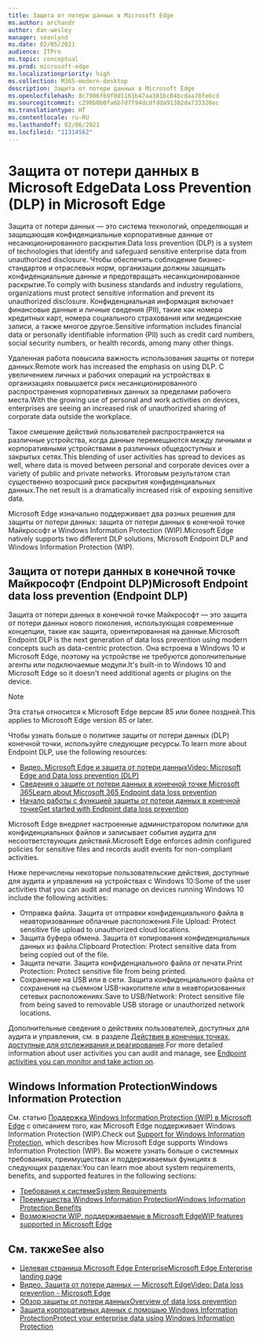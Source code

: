 ```yaml
---
title: Защита от потери данных в Microsoft Edge
ms.author: archandr
author: dan-wesley
manager: seanlynd
ms.date: 02/05/2021
audience: ITPro
ms.topic: conceptual
ms.prod: microsoft-edge
ms.localizationpriority: high
ms.collection: M365-modern-desktop
description: Защита от потери данных в Microsoft Edge
ms.openlocfilehash: 8c7906f69f8d1161b47aa381bc04bcdaa70fe6cd
ms.sourcegitcommit: c290b0b0fa6b7d7f94dcdfdda91302da733326ec
ms.translationtype: HT
ms.contentlocale: ru-RU
ms.lasthandoff: 02/06/2021
ms.locfileid: "11314562"
---
```

# <span data-ttu-id="d1bb7-103">Защита от потери данных в Microsoft Edge</span><span class="sxs-lookup"><span data-stu-id="d1bb7-103">Data Loss Prevention (DLP) in Microsoft Edge</span></span>

<span data-ttu-id="d1bb7-104">Защита от потери данных — это система технологий, определяющая и защищающая конфиденциальные корпоративные данные от несанкционированного раскрытия.</span><span class="sxs-lookup"><span data-stu-id="d1bb7-104">Data loss prevention (DLP) is a system of technologies that identify and safeguard sensitive enterprise data from unauthorized disclosure.</span></span> <span data-ttu-id="d1bb7-105">Чтобы обеспечить соблюдение бизнес-стандартов и отраслевых норм, организации должны защищать конфиденциальные данные и предотвращать несанкционированное раскрытие.</span><span class="sxs-lookup"><span data-stu-id="d1bb7-105">To comply with business standards and industry regulations, organizations must protect sensitive information and prevent its unauthorized disclosure.</span></span> <span data-ttu-id="d1bb7-106">Конфиденциальная информация включает финансовые данные и личные сведения (PII), такие как номера кредитных карт, номера социального страхования или медицинские записи, а также многое другое.</span><span class="sxs-lookup"><span data-stu-id="d1bb7-106">Sensitive information includes financial data or personally identifiable information (PII) such as credit card numbers, social security numbers, or health records, among many other things.</span></span>

<span data-ttu-id="d1bb7-107">Удаленная работа повысила важность использования защиты от потери данных.</span><span class="sxs-lookup"><span data-stu-id="d1bb7-107">Remote work has increased the emphasis on using DLP.</span></span> <span data-ttu-id="d1bb7-108">С увеличением личных и рабочих операций на устройствах в организациях повышается риск несанкционированного распространения корпоративных данных за пределами рабочего места.</span><span class="sxs-lookup"><span data-stu-id="d1bb7-108">With the growing use of personal and work activities on devices, enterprises are seeing an increased risk of unauthorized sharing of corporate data outside the workplace.</span></span>

<span data-ttu-id="d1bb7-109">Такое смешение действий пользователей распространяется на различные устройства, когда данные перемещаются между личными и корпоративными устройствами в различных общедоступных и закрытых сетях.</span><span class="sxs-lookup"><span data-stu-id="d1bb7-109">This blending of user activities has spread to devices as well, where data is moved between personal and corporate devices over a variety of public and private networks.</span></span> <span data-ttu-id="d1bb7-110">Итоговым результатом стал существенно возросший риск раскрытия конфиденциальных данных.</span><span class="sxs-lookup"><span data-stu-id="d1bb7-110">The net result is a dramatically increased risk of exposing sensitive data.</span></span>

<span data-ttu-id="d1bb7-111">Microsoft Edge изначально поддерживает два разных решения для защиты от потери данных: защита от потери данных в конечной точке Майкрософт и Windows Information Protection (WIP).</span><span class="sxs-lookup"><span data-stu-id="d1bb7-111">Microsoft Edge natively supports two different DLP solutions, Microsoft Endpoint DLP and Windows Information Protection (WIP).</span></span>

## <span data-ttu-id="d1bb7-112">Защита от потери данных в конечной точке Майкрософт (Endpoint DLP)</span><span class="sxs-lookup"><span data-stu-id="d1bb7-112">Microsoft Endpoint data loss prevention (Endpoint DLP)</span></span>

<span data-ttu-id="d1bb7-113">Защита от потери данных в конечной точке Майкрософт — это защита от потери данных нового поколения, использующая современные концепции, такие как защита, ориентированная на данные.</span><span class="sxs-lookup"><span data-stu-id="d1bb7-113">Microsoft Endpoint DLP is the next generation of data loss prevention using modern concepts such as data-centric protection.</span></span> <span data-ttu-id="d1bb7-114">Она встроена в Windows 10 и Microsoft Edge, поэтому на устройстве не требуются дополнительные агенты или подключаемые модули.</span><span class="sxs-lookup"><span data-stu-id="d1bb7-114">It's built-in to Windows 10 and Microsoft Edge so it doesn't need additional agents or plugins on the device.</span></span>

> [!NOTE]
> <span data-ttu-id="d1bb7-115">Эта статья относится к Microsoft Edge версии 85 или более поздней.</span><span class="sxs-lookup"><span data-stu-id="d1bb7-115">This applies to Microsoft Edge version 85 or later.</span></span>

<span data-ttu-id="d1bb7-116">Чтобы узнать больше о политике защиты от потери данных (DLP) конечной точки, используйте следующие ресурсы.</span><span class="sxs-lookup"><span data-stu-id="d1bb7-116">To learn more about Endpoint DLP, use the following resources:</span></span>

- [<span data-ttu-id="d1bb7-117">Видео. Microsoft Edge и защита от потери данных</span><span class="sxs-lookup"><span data-stu-id="d1bb7-117">Video: Microsoft Edge and Data loss prevention (DLP)</span></span>](microsoft-edge-video-security-dlp.md)
- [<span data-ttu-id="d1bb7-118">Сведения о защите от потери данных в конечной точке Microsoft 365</span><span class="sxs-lookup"><span data-stu-id="d1bb7-118">Learn about Microsoft 365 Endpoint data loss prevention</span></span>](https://docs.microsoft.com/microsoft-365/compliance/endpoint-dlp-learn-about?view=o365-worldwide&preserve-view=true)
- [<span data-ttu-id="d1bb7-119">Начало работы с функцией защиты от потери данных в конечной точке</span><span class="sxs-lookup"><span data-stu-id="d1bb7-119">Get started with Endpoint data loss prevention</span></span>](https://docs.microsoft.com/microsoft-365/compliance/endpoint-dlp-getting-started?view=o365-worldwide&preserve-view=true)

<span data-ttu-id="d1bb7-120">Microsoft Edge внедряет настроенные администратором политики для конфиденциальных файлов и записывает события аудита для несоответствующих действий.</span><span class="sxs-lookup"><span data-stu-id="d1bb7-120">Microsoft Edge enforces admin configured policies for sensitive files and records audit events for non-compliant activities.</span></span>

<span data-ttu-id="d1bb7-121">Ниже перечислены некоторые пользовательские действия, доступные для аудита и управления на устройствах с Windows 10:</span><span class="sxs-lookup"><span data-stu-id="d1bb7-121">Some of the user activities that you can audit and manage on devices running Windows 10 include the following activities:</span></span>

- <span data-ttu-id="d1bb7-122">Отправка файла. Защита от отправки конфиденциального файла в неавторизованные облачные расположения.</span><span class="sxs-lookup"><span data-stu-id="d1bb7-122">File Upload: Protect sensitive file upload to unauthorized cloud locations.</span></span> <!-- The next 3 screenshots show a sequence where a user tries to drop a sensitive data file on to their local storage.-->
- <span data-ttu-id="d1bb7-123">Защита буфера обмена. Защита от копирования конфиденциальных данных из файла.</span><span class="sxs-lookup"><span data-stu-id="d1bb7-123">Clipboard Protection: Protect sensitive data from being copied out of the file.</span></span>
- <span data-ttu-id="d1bb7-124">Защита печати. Защита конфиденциального файла от печати.</span><span class="sxs-lookup"><span data-stu-id="d1bb7-124">Print Protection: Protect sensitive file from being printed.</span></span>
- <span data-ttu-id="d1bb7-125">Сохранение на USB или в сети. Защита конфиденциального файла от сохранения на съемном USB-накопителе или в неавторизованных сетевых расположениях.</span><span class="sxs-lookup"><span data-stu-id="d1bb7-125">Save to USB/Network: Protect sensitive file from being saved to removable USB storage or unauthorized network locations.</span></span>

<span data-ttu-id="d1bb7-126">Дополнительные сведения о действиях пользователей, доступных для аудита и управления, см. в разделе [Действия в конечных точках, доступные для отслеживания и реагирования](https://docs.microsoft.com/microsoft-365/compliance/endpoint-dlp-learn-about?view=o365-worldwide#endpoint-activities-you-can-monitor-and-take-action-on&preserve-view=true).</span><span class="sxs-lookup"><span data-stu-id="d1bb7-126">For more detailed information about user activities you can audit and manage, see [Endpoint activities you can monitor and take action on](https://docs.microsoft.com/microsoft-365/compliance/endpoint-dlp-learn-about?view=o365-worldwide#endpoint-activities-you-can-monitor-and-take-action-on&preserve-view=true).</span></span>

## <span data-ttu-id="d1bb7-127">Windows Information Protection</span><span class="sxs-lookup"><span data-stu-id="d1bb7-127">Windows Information Protection</span></span>

<span data-ttu-id="d1bb7-128">См. статью [Поддержка Windows Information Protection (WIP) в Microsoft Edge](https://docs.microsoft.com/deployedge/microsoft-edge-security-windows-information-protection) с описанием того, как Microsoft Edge поддерживает Windows Information Protection (WIP).</span><span class="sxs-lookup"><span data-stu-id="d1bb7-128">Check out [Support for Windows Information Protection](https://docs.microsoft.com/deployedge/microsoft-edge-security-windows-information-protection), which describes how Microsoft Edge supports Windows Information Protection (WIP).</span></span> <span data-ttu-id="d1bb7-129">Вы можете узнать больше о системных требованиях, преимуществах и поддерживаемых функциях в следующих разделах:</span><span class="sxs-lookup"><span data-stu-id="d1bb7-129">You can learn moe about system requirements, benefits, and supported features in the following sections:</span></span>

- [<span data-ttu-id="d1bb7-130">Требования к системе</span><span class="sxs-lookup"><span data-stu-id="d1bb7-130">System Requirements</span></span>](https://docs.microsoft.com/deployedge/:microsoft-edge-security-windows-information-protection#system-requirements)
- [<span data-ttu-id="d1bb7-131">Преимущества Windows Information Protection</span><span class="sxs-lookup"><span data-stu-id="d1bb7-131">Windows Information Protection Benefits</span></span>](https://docs.microsoft.com/deployedge/microsoft-edge-security-windows-information-protection#windows-information-protection-benefits)
- [<span data-ttu-id="d1bb7-132">Возможности WIP, поддерживаемые в Microsoft Edge</span><span class="sxs-lookup"><span data-stu-id="d1bb7-132">WIP features supported in Microsoft Edge</span></span>](https://docs.microsoft.com/DeployEdge/microsoft-edge-security-windows-information-protection#wip-features-supported-in-microsoft-edge)

## <span data-ttu-id="d1bb7-133">См. также</span><span class="sxs-lookup"><span data-stu-id="d1bb7-133">See also</span></span>

- [<span data-ttu-id="d1bb7-134">Целевая страница Microsoft Edge Enterprise</span><span class="sxs-lookup"><span data-stu-id="d1bb7-134">Microsoft Edge Enterprise landing page</span></span>](https://aka.ms/EdgeEnterprise)
- [<span data-ttu-id="d1bb7-135">Видео. Защита от потери данных — Microsoft Edge</span><span class="sxs-lookup"><span data-stu-id="d1bb7-135">Video: Data loss prevention - Microsoft Edge</span></span>](https://www.youtube.com/watch?v=dLD04U9eTqg)
- [<span data-ttu-id="d1bb7-136">Обзор защиты от потери данных</span><span class="sxs-lookup"><span data-stu-id="d1bb7-136">Overview of data loss prevention</span></span>](https://docs.microsoft.com/microsoft-365/compliance/data-loss-prevention-policies?view=o365-worldwide&preserve-view=true)
- [<span data-ttu-id="d1bb7-137">Защита корпоративных данных с помощью Windows Information Protection</span><span class="sxs-lookup"><span data-stu-id="d1bb7-137">Protect your enterprise data using Windows Information Protection</span></span>](https://docs.microsoft.com/windows/security/information-protection/windows-information-protection/protect-enterprise-data-using-wip)
